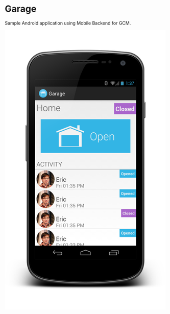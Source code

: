 Garage
======

Sample Android application using Mobile Backend for GCM. 

![Device frame of Garage application](/psd/device_frame.png "Garage")

